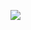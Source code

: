 ![](https://github.com/ihtisham-sudo/images-in-readme/assets/82340173/b75e085f-b0fd-4762-82e7-270de12ff999)
